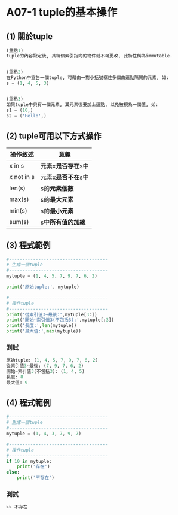 # A07-1 tuple的基本操作


## (1) 關於tuple
``` python
(重點1)
tuple的內容設定後, 其每個索引指向的物件就不可更改, 此特性稱為immutable. 


(重點2)
在Python中宣告一個tuple, 可藉由一對小括號框住多個由逗點隔開的元素, 如:
s = (1, 4, 5, 3)


(重點3)
如果tuple中只有一個元素, 其元素後要加上逗點, 以免被視為一個值, 如:
s1 = (10,)
s2 = ('Hello',)       
```

## (2) tuple可用以下方式操作

| 操作敘述 | 意義 |
|---------|------|
| x in s | 元素x**是否存在**s中 |
| x not in s | 元素x**是否不在**s中 |
| len(s) | s的**元素個數** |
| max(s) | s的**最大元素** |
| min(s) | s的**最小元素** |
| sum(s) | s中**所有值的加總** |

## (3) 程式範例
``` python
#-------------------------------------
# 生成一個tuple
#-------------------------------------
mytuple = (1, 4, 5, 7, 9, 7, 6, 2)

print('原始tuple:', mytuple)

#-------------------------------------
# 操作tuple
#-------------------------------------
print('從索引值3~最後:',mytuple[3:])
print('開始~索引值3(不包括3):',mytuple[:3])
print('長度:',len(mytuple))
print('最大值:',max(mytuple))
```

### 測試
``` python
原始tuple: (1, 4, 5, 7, 9, 7, 6, 2)
從索引值3~最後: (7, 9, 7, 6, 2)
開始~索引值3(不包括3): (1, 4, 5)
長度: 8
最大值: 9
```


## (4) 程式範例
``` python
#-------------------------------------
# 生成一個tuple
#-------------------------------------
mytuple = (1, 4, 3, 7, 9, 7)

#-------------------------------------
# 操作tuple
#-------------------------------------
if 10 in mytuple:
    print('存在')
else:
    print('不存在')
```

### 測試
``` python
>> 不存在
```
